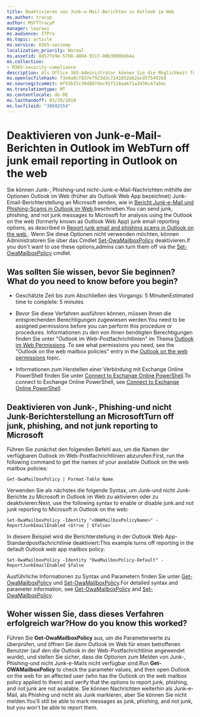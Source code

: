 ```yaml
---
title: Deaktivieren von Junk-e-Mail-Berichten in Outlook im Web
ms.author: tracyp
author: MSFTTracyP
manager: laurawi
ms.audience: ITPro
ms.topic: article
ms.service: O365-seccomp
localization_priority: Normal
ms.assetid: 8d57fe9e-57b8-4884-9317-80b380804b4a
ms.collection:
- M365-security-compliance
description: Als Office 365-Administrator können Sie die Möglichkeit für Personen, e-Mails als Junk-e-Mails zu melden, deaktivieren.
ms.openlocfilehash: f3e8a8cf837e7923d3c7241852ab2acd375492b8
ms.sourcegitcommit: 0f93b37c39d807dec91f118aa671a3430c47a9ac
ms.translationtype: MT
ms.contentlocale: de-DE
ms.lasthandoff: 03/20/2019
ms.locfileid: "30692554"
---
```

# <a name="turn-off-junk-email-reporting-in-outlook-on-the-web"></a><span data-ttu-id="52a2e-103">Deaktivieren von Junk-e-Mail-Berichten in Outlook im Web</span><span class="sxs-lookup"><span data-stu-id="52a2e-103">Turn off junk email reporting in Outlook on the web</span></span>

<span data-ttu-id="52a2e-104">Sie können Junk-, Phishing-und nicht-Junk-e-Mail-Nachrichten mithilfe der Optionen Outlook im Web (früher als Outlook Web App bezeichnet) Junk-Email-Berichterstellung an Microsoft senden, wie in [Bericht Junk-e-Mail und Phishing-Scams in Outlook im Web ](report-junk-email-and-phishing-scams-in-outlook-on-the-web-eop.md)beschrieben.</span><span class="sxs-lookup"><span data-stu-id="52a2e-104">You can send junk, phishing, and not junk messages to Microsoft for analysis using the Outlook on the web (formerly known as Outlook Web App) junk email reporting options, as described in [Report junk email and phishing scams in Outlook on the web ](report-junk-email-and-phishing-scams-in-outlook-on-the-web-eop.md).</span></span> <span data-ttu-id="52a2e-105">Wenn Sie diese Optionen nicht verwenden möchten, können Administratoren Sie über das Cmdlet [Set-OwaMailboxPolicy](http://technet.microsoft.com/library/530166f7-ab42-4609-ba73-9b5a39b567be.aspx) deaktivieren.</span><span class="sxs-lookup"><span data-stu-id="52a2e-105">If you don't want to use these options,admins can turn them off via the [Set-OwaMailboxPolicy](http://technet.microsoft.com/library/530166f7-ab42-4609-ba73-9b5a39b567be.aspx) cmdlet.</span></span> 
  
## <a name="what-do-you-need-to-know-before-you-begin"></a><span data-ttu-id="52a2e-106">Was sollten Sie wissen, bevor Sie beginnen?</span><span class="sxs-lookup"><span data-stu-id="52a2e-106">What do you need to know before you begin?</span></span>
<span data-ttu-id="52a2e-107"><a name="sectionSection0"> </a></span><span class="sxs-lookup"><span data-stu-id="52a2e-107"></span></span>

- <span data-ttu-id="52a2e-108">Geschätzte Zeit bis zum Abschließen des Vorgangs: 5 Minuten</span><span class="sxs-lookup"><span data-stu-id="52a2e-108">Estimated time to complete: 5 minutes</span></span>
    
- <span data-ttu-id="52a2e-109">Bevor Sie diese Verfahren ausführen können, müssen Ihnen die entsprechenden Berechtigungen zugewiesen werden.</span><span class="sxs-lookup"><span data-stu-id="52a2e-109">You need to be assigned permissions before you can perform this procedure or procedures.</span></span> <span data-ttu-id="52a2e-110">Informationen zu den von Ihnen benötigten Berechtigungen finden Sie unter "Outlook im Web-Postfachrichtlinien" im Thema [Outlook im Web Permissions](http://technet.microsoft.com/library/57eca42a-5a7f-4c65-89f0-7a84f2dbea19.aspx#OutlookWebApp) .</span><span class="sxs-lookup"><span data-stu-id="52a2e-110">To see what permissions you need, see the "Outlook on the web mailbox policies" entry in the [Outlook on the web permissions](http://technet.microsoft.com/library/57eca42a-5a7f-4c65-89f0-7a84f2dbea19.aspx#OutlookWebApp) topic.</span></span> 

- <span data-ttu-id="52a2e-111">Informationen zum Herstellen einer Verbindung mit Exchange Online PowerShell finden Sie unter [Connect to Exchange Online PowerShell](https://docs.microsoft.com/powershell/exchange/exchange-online/connect-to-exchange-online-powershell/connect-to-exchange-online-powershell).</span><span class="sxs-lookup"><span data-stu-id="52a2e-111">To connect to Exchange Online PowerShell, see [Connect to Exchange Online PowerShell](https://docs.microsoft.com/powershell/exchange/exchange-online/connect-to-exchange-online-powershell/connect-to-exchange-online-powershell).</span></span>

## <a name="turn-off-junk-phishing-and-not-junk-reporting-to-microsoft"></a><span data-ttu-id="52a2e-112">Deaktivieren von Junk-, Phishing-und nicht Junk-Berichterstellung an Microsoft</span><span class="sxs-lookup"><span data-stu-id="52a2e-112">Turn off junk, phishing, and not junk reporting to Microsoft</span></span>
<span data-ttu-id="52a2e-113"><a name="sectionSection1"> </a></span><span class="sxs-lookup"><span data-stu-id="52a2e-113"></span></span>

<span data-ttu-id="52a2e-114">Führen Sie zunächst den folgenden Befehl aus, um die Namen der verfügbaren Outlook im Web-Postfachrichtlinien abzurufen:</span><span class="sxs-lookup"><span data-stu-id="52a2e-114">First, run the following command to get the names of your available Outlook on the web mailbox policies:</span></span>
  
```
Get-OwaMailboxPolicy | Format-Table Name
```

<span data-ttu-id="52a2e-115">Verwenden Sie als nächstes die folgende Syntax, um Junk-und nicht Junk-Berichte zu Microsoft in Outlook im Web zu aktivieren oder zu deaktivieren:</span><span class="sxs-lookup"><span data-stu-id="52a2e-115">Next, use the following syntax to enable or disable junk and not junk reporting to Microsoft in Outlook on the web:</span></span>
  
```
Set-OwaMailboxPolicy -Identity "<OWAMailboxPolicyName>" -ReportJunkEmailEnabled <$true | $false>
```

<span data-ttu-id="52a2e-116">In diesem Beispiel wird die Berichterstellung in der Outlook Web App-Standardpostfachrichtlinie deaktiviert:</span><span class="sxs-lookup"><span data-stu-id="52a2e-116">This example turns off reporting in the default Outlook web app mailbox policy:</span></span>
  
```
Set-OwaMailboxPolicy -Identity "OwaMailboxPolicy-Default" -ReportJunkEmailEnabled $false
```

<span data-ttu-id="52a2e-117">Ausführliche Informationen zu Syntax und Parametern finden Sie unter [Get-OwaMailboxPolicy](http://technet.microsoft.com/library/bdd580d3-8812-4b4a-93e8-c6401b0d2f0f.aspx) und [Set-OwaMailboxPolicy](http://technet.microsoft.com/library/530166f7-ab42-4609-ba73-9b5a39b567be.aspx).</span><span class="sxs-lookup"><span data-stu-id="52a2e-117">For detailed syntax and parameter information, see [Get-OwaMailboxPolicy](http://technet.microsoft.com/library/bdd580d3-8812-4b4a-93e8-c6401b0d2f0f.aspx) and [Set-OwaMailboxPolicy](http://technet.microsoft.com/library/530166f7-ab42-4609-ba73-9b5a39b567be.aspx).</span></span>

## <a name="how-do-you-know-this-worked"></a><span data-ttu-id="52a2e-118">Woher wissen Sie, dass dieses Verfahren erfolgreich war?</span><span class="sxs-lookup"><span data-stu-id="52a2e-118">How do you know this worked?</span></span>
<span data-ttu-id="52a2e-119"><a name="sectionSection2"> </a></span><span class="sxs-lookup"><span data-stu-id="52a2e-119"></span></span>

<span data-ttu-id="52a2e-120">Führen Sie **Get-OwaMailboxPolicy** aus, um die Parameterwerte zu überprüfen, und öffnen Sie dann Outlook im Web für einen betroffenen Benutzer (auf den die Outlook in der Web-Postfachrichtlinie angewendet wurde), und stellen Sie sicher, dass die Optionen zum Melden von Junk-, Phishing-und nicht Junk-e-Mails nicht verfügbar sind.</span><span class="sxs-lookup"><span data-stu-id="52a2e-120">Run **Get-OWAMailboxPolicy** to check the parameter values, and then open Outlook on the web for an affected user (who has the Outlook on the web mailbox policy applied to them) and verify that the options to report junk, phishing, and not junk are not available.</span></span> <span data-ttu-id="52a2e-121">Sie können Nachrichten weiterhin als Junk-e-Mail, als Phishing und nicht als Junk markieren, aber Sie können Sie nicht melden.</span><span class="sxs-lookup"><span data-stu-id="52a2e-121">You'll still be able to mark messages as junk, phishing, and not junk, but you won't be able to report them.</span></span> 
